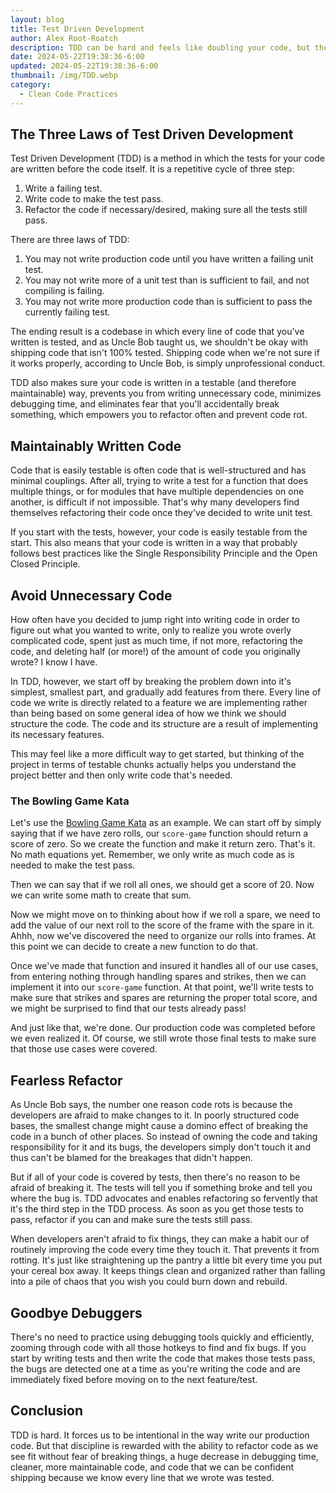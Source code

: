 ```yaml
---
layout: blog
title: Test Driven Development
author: Alex Root-Roatch
description: TDD can be hard and feels like doubling your code, but the benefits far outweigh the extra work.
date: 2024-05-22T19:38:36-6:00
updated: 2024-05-22T19:38:36-6:00
thumbnail: /img/TDD.webp
category: 
  - Clean Code Practices
---
```


## The Three Laws of Test Driven Development

Test Driven Development (TDD) is a method in which the tests for your code are written before the code itself. It is a repetitive cycle of three step:

1. Write a failing test.
2. Write code to make the test pass.
3. Refactor the code if necessary/desired, making sure all the tests still pass.

There are three laws of TDD:

1. You may not write production code until you have written a failing unit test.
2. You may not write more of a unit test than is sufficient to fail, and not compiling is failing.
3. You may not write more production code than is sufficient to pass the currently failing test.

The ending result is a codebase in which every line of code that you've written is tested, and as Uncle Bob taught us, we shouldn't be okay with shipping code that isn't 100% tested. Shipping code when we're not sure if it works properly, according to Uncle Bob, is simply unprofessional conduct.

TDD also makes sure your code is written in a testable (and therefore maintainable) way, prevents you from writing unnecessary code, minimizes debugging time, and eliminates fear that you'll accidentally break something, which empowers you to refactor often and prevent code rot.

## Maintainably Written Code

Code that is easily testable is often code that is well-structured and has minimal couplings. After all, trying to write a test for a function that does multiple things, or for modules that have multiple dependencies on one another, is difficult if not impossible. That's why many developers find themselves refactoring their code once they've decided to write unit test. 

If you start with the tests, however, your code is easily testable from the start. This also means that your code is written in a way that probably follows best practices like the Single Responsibility Principle and the Open Closed Principle.

## Avoid Unnecessary Code

How often have you decided to jump right into writing code in order to figure out what you wanted to write, only to realize you wrote overly complicated code, spent just as much time, if not more, refactoring the code, and deleting half (or more!) of the amount of code you originally wrote? I know I have. 

In TDD, however, we start off by breaking the problem down into it's simplest, smallest part, and gradually add features from there. Every line of code we write is directly related to a feature we are implementing rather than being based on some general idea of how we think we should structure the code. The code and its structure are a result of implementing its necessary features. 

This may feel like a more difficult way to get started, but thinking of the project in terms of testable chunks actually helps you understand the project better and then only write code that's needed. 

### The Bowling Game Kata

Let's use the [Bowling Game Kata](https://codingdojo.org/kata/Bowling/) as an example. We can start off by simply saying that if we have zero rolls, our `score-game` function should return a score of zero. So we create the function and make it return zero. That's it. No math equations yet. Remember, we only write as much code as is needed to make the test pass. 

Then we can say that if we roll all ones, we should get a score of 20. Now we can write some math to create that sum.

Now we might move on to thinking about how if we roll a spare, we need to add the value of our next roll to the score of the frame with the spare in it. Ahhh, now we've discovered the need to organize our rolls into frames. At this point we can decide to create a new function to do that. 

Once we've made that function and insured it handles all of our use cases, from entering nothing through handling spares and strikes, then we can implement it into our `score-game` function. At that point, we'll write tests to make sure that strikes and spares are returning the proper total score, and we might be surprised to find that our tests already pass! 

And just like that, we're done. Our production code was completed before we even realized it. Of course, we still wrote those final tests to make sure that those use cases were covered.

## Fearless Refactor

As Uncle Bob says, the number one reason code rots is because the developers are afraid to make changes to it. In poorly structured code bases, the smallest change might cause a domino effect of breaking the code in a bunch of other places. So instead of owning the code and taking responsibility for it and its bugs, the developers simply don't touch it and thus can't be blamed for the breakages that didn't happen. 

But if all of your code is covered by tests, then there's no reason to be afraid of breaking it. The tests will tell you if something broke and tell you where the bug is. TDD advocates and enables refactoring so fervently that it's the third step in the TDD process. As soon as you get those tests to pass, refactor if you can and make sure the tests still pass. 

When developers aren't afraid to fix things, they can make a habit our of routinely improving the code every time they touch it. That prevents it from rotting. It's just like straightening up the pantry a little bit every time you put your cereal box away. It keeps things clean and organized rather than falling into a pile of chaos that you wish you could burn down and rebuild. 

## Goodbye Debuggers

There's no need to practice using debugging tools quickly and efficiently, zooming through code with all those hotkeys to find and fix bugs. If you start by writing tests and then write the code that makes those tests pass, the bugs are detected one at a time as you're writing the code and are immediately fixed before moving on to the next feature/test.

## Conclusion

TDD is hard. It forces us to be intentional in the way write our production code. But that discipline is rewarded with the ability to refactor code as we see fit without fear of breaking things, a huge decrease in debugging time, cleaner, more maintainable code, and code that we can be confident shipping because we know every line that we wrote was tested.
